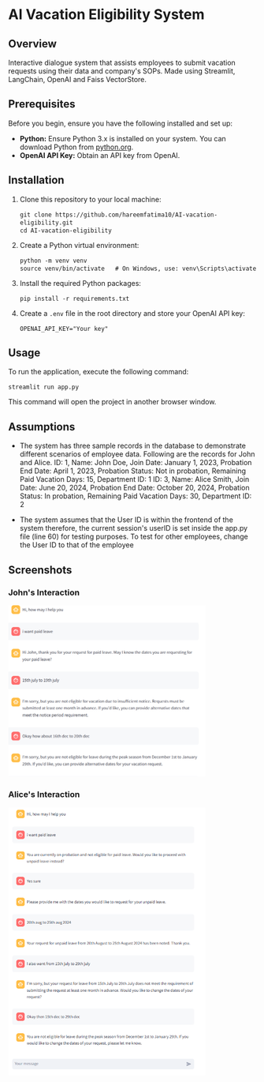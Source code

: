 # AI Vacation Eligibility System

## Overview

Interactive dialogue system that assists employees to submit vacation requests using their data and company's SOPs. 
Made using Streamlit, LangChain, OpenAI and Faiss VectorStore.

## Prerequisites

Before you begin, ensure you have the following installed and set up:

- **Python:** Ensure Python 3.x is installed on your system. You can download Python from [python.org](https://www.python.org).
- **OpenAI API Key:** Obtain an API key from OpenAI.

## Installation

1. Clone this repository to your local machine:
   ```
   git clone https://github.com/hareemfatima10/AI-vacation-eligibility.git
   cd AI-vacation-eligibility
   ```

2. Create a Python virtual environment:
   ```
   python -m venv venv
   source venv/bin/activate   # On Windows, use: venv\Scripts\activate
   ```

3. Install the required Python packages:
   ```
   pip install -r requirements.txt
   ```

4. Create a `.env` file in the root directory and store your OpenAI API key:
   ```
   OPENAI_API_KEY="Your key"
   ```

## Usage

To run the application, execute the following command:
```
streamlit run app.py
```

This command will open the project in another browser window.

## Assumptions

- The system has three sample records in the database to demonstrate different scenarios of employee data. Following are the records for John and Alice.
   ID: 1, Name: John Doe, Join Date: January 1, 2023, Probation End Date: April 1, 2023, Probation Status: Not in probation, Remaining Paid Vacation Days: 15, Department ID: 1
   ID: 3, Name: Alice Smith, Join Date: June 20, 2024, Probation End Date: October 20, 2024, Probation Status: In probation, Remaining Paid Vacation Days: 30, Department ID: 2

- The system assumes that the User ID is within the frontend of the system therefore, the current session's userID is set inside the app.py file (line 60) for testing purposes. To test for other employees, change the User ID to that of the employee
  
## Screenshots

### John's Interaction

<img src="https://github.com/hareemfatima10/AI-vacation-eligibility/raw/main/screenshots/John_interaction.PNG" alt="John's Interaction" width="400" />

### Alice's Interaction

<img src="https://github.com/hareemfatima10/AI-vacation-eligibility/raw/main/screenshots/Alice_interaction.PNG" alt="Alice's Interaction" width="400" />
